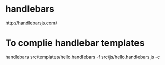 # handlebars
http://handlebarsjs.com/

# To complie handlebar templates
handlebars src/templates/hello.handlebars  -f src/js/hello.handlebars.js -c

